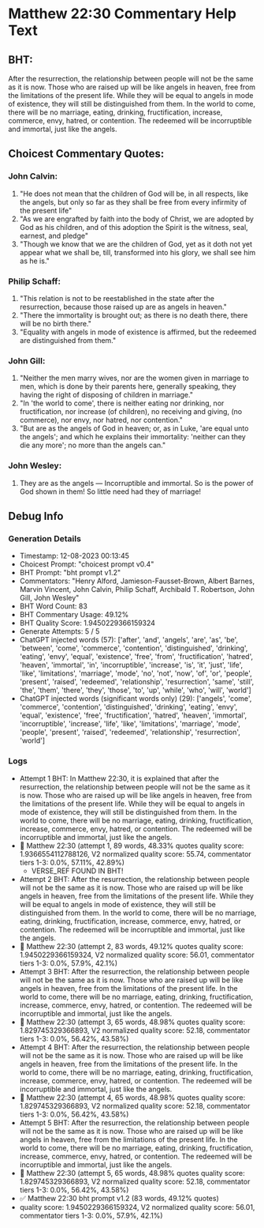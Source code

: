 # Matthew 22:30 Commentary Help Text

## BHT:
After the resurrection, the relationship between people will not be the same as it is now. Those who are raised up will be like angels in heaven, free from the limitations of the present life. While they will be equal to angels in mode of existence, they will still be distinguished from them. In the world to come, there will be no marriage, eating, drinking, fructification, increase, commerce, envy, hatred, or contention. The redeemed will be incorruptible and immortal, just like the angels.

## Choicest Commentary Quotes:
### John Calvin:
1. "He does not mean that the children of God will be, in all respects, like the angels, but only so far as they shall be free from every infirmity of the present life"
2. "As we are engrafted by faith into the body of Christ, we are adopted by God as his children, and of this adoption the Spirit is the witness, seal, earnest, and pledge"
3. "Though we know that we are the children of God, yet as it doth not yet appear what we shall be, till, transformed into his glory, we shall see him as he is."

### Philip Schaff:
1. "This relation is not to be reestablished in the state after the resurrection, because those raised up are as angels in heaven."
2. "There the immortality is brought out; as there is no death there, there will be no birth there."
3. "Equality with angels in mode of existence is affirmed, but the redeemed are distinguished from them."

### John Gill:
1. "Neither the men marry wives, nor are the women given in marriage to men, which is done by their parents here, generally speaking, they having the right of disposing of children in marriage."
2. "In 'the world to come', there is neither eating nor drinking, nor fructification, nor increase (of children), no receiving and giving, (no commerce), nor envy, nor hatred, nor contention."
3. "But are as the angels of God in heaven; or, as in Luke, 'are equal unto the angels'; and which he explains their immortality: 'neither can they die any more'; no more than the angels can."

### John Wesley:
1. They are as the angels — Incorruptible and immortal. So is the power of God shown in them! So little need had they of marriage!



## Debug Info
### Generation Details
- Timestamp: 12-08-2023 00:13:45
- Choicest Prompt: "choicest prompt v0.4"
- BHT Prompt: "bht prompt v1.2"
- Commentators: "Henry Alford, Jamieson-Fausset-Brown, Albert Barnes, Marvin Vincent, John Calvin, Philip Schaff, Archibald T. Robertson, John Gill, John Wesley"
- BHT Word Count: 83
- BHT Commentary Usage: 49.12%
- BHT Quality Score: 1.9450229366159324
- Generate Attempts: 5 / 5
- ChatGPT injected words (57):
	['after', 'and', 'angels', 'are', 'as', 'be', 'between', 'come', 'commerce', 'contention', 'distinguished', 'drinking', 'eating', 'envy', 'equal', 'existence', 'free', 'from', 'fructification', 'hatred', 'heaven', 'immortal', 'in', 'incorruptible', 'increase', 'is', 'it', 'just', 'life', 'like', 'limitations', 'marriage', 'mode', 'no', 'not', 'now', 'of', 'or', 'people', 'present', 'raised', 'redeemed', 'relationship', 'resurrection', 'same', 'still', 'the', 'them', 'there', 'they', 'those', 'to', 'up', 'while', 'who', 'will', 'world']
- ChatGPT injected words (significant words only) (29):
	['angels', 'come', 'commerce', 'contention', 'distinguished', 'drinking', 'eating', 'envy', 'equal', 'existence', 'free', 'fructification', 'hatred', 'heaven', 'immortal', 'incorruptible', 'increase', 'life', 'like', 'limitations', 'marriage', 'mode', 'people', 'present', 'raised', 'redeemed', 'relationship', 'resurrection', 'world']

### Logs
- Attempt 1 BHT: In Matthew 22:30, it is explained that after the resurrection, the relationship between people will not be the same as it is now. Those who are raised up will be like angels in heaven, free from the limitations of the present life. While they will be equal to angels in mode of existence, they will still be distinguished from them. In the world to come, there will be no marriage, eating, drinking, fructification, increase, commerce, envy, hatred, or contention. The redeemed will be incorruptible and immortal, just like the angels.
- 🔄 Matthew 22:30 (attempt 1, 89 words, 48.33% quotes quality score: 1.9366554112788126, V2 normalized quality score: 55.74, commentator tiers 1-3: 0.0%, 57.11%, 42.89%) 
	- VERSE_REF FOUND IN BHT!
- Attempt 2 BHT: After the resurrection, the relationship between people will not be the same as it is now. Those who are raised up will be like angels in heaven, free from the limitations of the present life. While they will be equal to angels in mode of existence, they will still be distinguished from them. In the world to come, there will be no marriage, eating, drinking, fructification, increase, commerce, envy, hatred, or contention. The redeemed will be incorruptible and immortal, just like the angels.
- 🔄 Matthew 22:30 (attempt 2, 83 words, 49.12% quotes quality score: 1.9450229366159324, V2 normalized quality score: 56.01, commentator tiers 1-3: 0.0%, 57.9%, 42.1%)
- Attempt 3 BHT: After the resurrection, the relationship between people will not be the same as it is now. Those who are raised up will be like angels in heaven, free from the limitations of the present life. In the world to come, there will be no marriage, eating, drinking, fructification, increase, commerce, envy, hatred, or contention. The redeemed will be incorruptible and immortal, just like the angels.
- 🔄 Matthew 22:30 (attempt 3, 65 words, 48.98% quotes quality score: 1.829745329366893, V2 normalized quality score: 52.18, commentator tiers 1-3: 0.0%, 56.42%, 43.58%)
- Attempt 4 BHT: After the resurrection, the relationship between people will not be the same as it is now. Those who are raised up will be like angels in heaven, free from the limitations of the present life. In the world to come, there will be no marriage, eating, drinking, fructification, increase, commerce, envy, hatred, or contention. The redeemed will be incorruptible and immortal, just like the angels.
- 🔄 Matthew 22:30 (attempt 4, 65 words, 48.98% quotes quality score: 1.829745329366893, V2 normalized quality score: 52.18, commentator tiers 1-3: 0.0%, 56.42%, 43.58%)
- Attempt 5 BHT: After the resurrection, the relationship between people will not be the same as it is now. Those who are raised up will be like angels in heaven, free from the limitations of the present life. In the world to come, there will be no marriage, eating, drinking, fructification, increase, commerce, envy, hatred, or contention. The redeemed will be incorruptible and immortal, just like the angels.
- 🔄 Matthew 22:30 (attempt 5, 65 words, 48.98% quotes quality score: 1.829745329366893, V2 normalized quality score: 52.18, commentator tiers 1-3: 0.0%, 56.42%, 43.58%)
- ✅ Matthew 22:30 bht prompt v1.2 (83 words, 49.12% quotes)
- quality score: 1.9450229366159324, V2 normalized quality score: 56.01, commentator tiers 1-3: 0.0%, 57.9%, 42.1%)